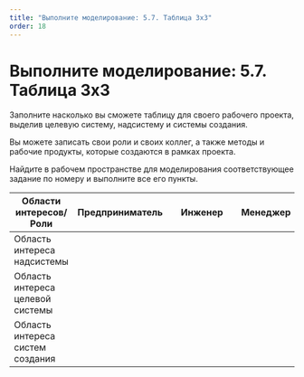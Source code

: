 ```yaml
---
title: "Выполните моделирование: 5.7. Таблица 3х3"
order: 18
---
```


# Выполните моделирование: 5.7. Таблица 3х3

Заполните насколько вы сможете таблицу для своего рабочего проекта, выделив целевую систему, надсистему и системы создания.

Вы можете записать свои роли и своих коллег, а также методы и рабочие продукты, которые создаются в рамках проекта.

Найдите в рабочем пространстве для моделирования соответствующее задание по номеру и выполните все его пункты.

| Области интересов/Роли | Предприниматель | | Инженер | | Менеджер |
| --- | --- | --- | --- | --- | --- |
| Область интереса надсистемы |  |  | |  | |
| Область интереса целевой системы |  |  | |  | |
| Область интереса систем создания |  |  | |  | |

